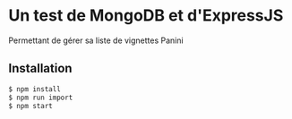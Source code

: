 # Un test de MongoDB et d'ExpressJS

Permettant de gérer sa liste de vignettes Panini

## Installation

```sh
$ npm install
$ npm run import
$ npm start
```
